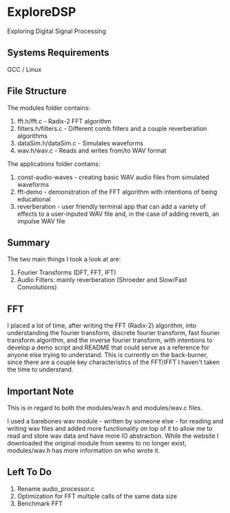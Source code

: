 # ExploreDSP
Exploring Digital Signal Processing 

## Systems Requirements
GCC / Linux 

## File Structure
The modules folder contains:
1. fft.h/fft.c - Radix-2 FFT algorithm
2. filters.h/filters.c - Different comb filters and a couple reverberation algorithms
3. dataSim.h/dataSim.c - Simulates waveforms
4. wav.h/wav.c - Reads and writes from/to WAV format

The applications folder contains:
1. const-audio-waves - creating basic WAV audio files from simulated waveforms
2. fft-demo - demonstration of the FFT algorithm with intentions of being educational
3. reverberation - user friendly terminal app that can add a variety of effects 
to a user-inputed WAV file and, in the case of adding reverb, an impulse WAV file

## Summary
The two main things I took a look at are: 

1. Fourier Transforms (DFT, FFT, IFT)
2. Audio Filters: mainly reverberation (Shroeder and Slow/Fast Convolutions)

## FFT
I placed a lot of time, after writing the FFT (Radix-2) algorithm, into
understanding the fourier transform, discrete fourier transform, fast fourier 
transform algorithm, and the inverse fourier transform, with intentions to
develop a demo script and README that could serve as a reference for anyone 
else trying to understand. This is currently on the back-burner, since there
are a couple key characteristics of the FFT/IFFT I haven't taken the time to
understand.

## Important Note 
This is in regard to both the modules/wav.h and modules/wav.c files.

I used a barebones wav module - written by someone else - for reading and writing
wav files and added more functionality on top of it to allow me to read and store
wav data and have more IO abstraction. While the website I downloaded the original
module from seems to no longer exist, modules/wav.h has more information on who
wrote it.

## Left To Do
1. Rename audio\_processor.c
2. Optimization for FFT multiple calls of the same data size
3. Benchmark FFT
